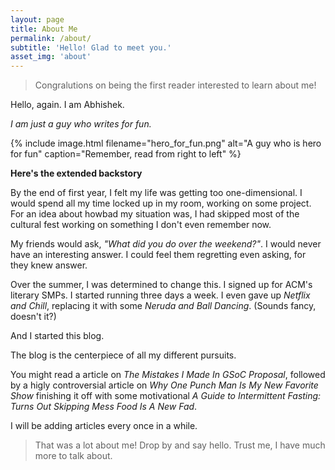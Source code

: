 ```yaml
---
layout: page
title: About Me
permalink: /about/
subtitle: 'Hello! Glad to meet you.'
asset_img: 'about'
---
```


> Congralutions on being the first reader interested to learn about me!

Hello, again. I am Abhishek.

_I am just a guy who writes for fun._

{% include image.html filename="hero_for_fun.png" alt="A guy who is hero for fun" caption="Remember, read from right to left" %}

**Here's the extended backstory**

By the end of first year, I felt my life was getting too one-dimensional. I would spend all my time locked up in my room, working on some project. For an idea about howbad my situation was, I had skipped most of the cultural fest working on something I don't even remember now.

My friends would ask, _"What did you do over the weekend?"_. I would never have an interesting answer. I could feel them regretting even asking, for they knew answer.

Over the summer, I was determined to change this. I signed up for ACM's literary SMPs. I started running three days a week. I even gave up _Netflix and Chill_, replacing it with some _Neruda and Ball Dancing_. (Sounds fancy, doesn't it?)

And I started this blog.

The blog is the centerpiece of all my different pursuits. 

You might read a article on _The Mistakes I Made In GSoC Proposal_, followed by a higly controversial article on _Why One Punch Man Is My New Favorite Show_ finishing it off with some motivational _A Guide to Intermittent Fasting: Turns Out Skipping Mess Food Is A New Fad_.

I will be adding articles every once in a while.

> That was a lot about me! Drop by and say hello. Trust me, I have much more to talk about.
